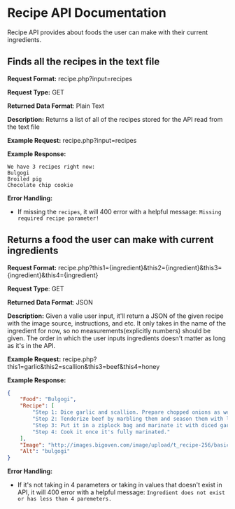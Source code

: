 # Recipe API Documentation
Recipe API provides about foods the user can make with their current ingredients.

## Finds all the recipes in the text file
**Request Format:** recipe.php?input=recipes

**Request Type:** GET

**Returned Data Format**: Plain Text

**Description:** Returns a list of all of the recipes stored for the API read from the text file


**Example Request:** recipe.php?input=recipes

**Example Response:**
```
We have 3 recipes right now:
Bulgogi
Broiled pig
Chocolate chip cookie
```

**Error Handling:**
- If missing the `recipes`, it will 400 error with a helpful message: `Missing required recipe parameter!`

## Returns a food the user can make with current ingredients
**Request Format:** recipe.php?this1={ingredient}&this2={ingredient}&this3={ingredient}&this4={ingredient}

**Request Type**: GET

**Returned Data Format**: JSON

**Description:** Given a valie user input, it'll return a JSON of the given recipe with the image source, instructions, and etc.
It only takes in the name of the ingredient for now, so no measurements(explicitly numbers) should be given. The order in which the user inputs
ingredients doesn't matter as long as it's in the API.

**Example Request:** recipe.php?this1=garlic&this2=scallion&this3=beef&this4=honey

**Example Response:**

```json
{
    "Food": "Bulgogi",
    "Recipe": [
        "Step 1: Dice garlic and scallion. Prepare chopped onions as well if available.",
        "Step 2: Tenderize beef by marbling them and season them with little bit of pepper and salt.",
        "Step 3: Put it in a ziplock bag and marinate it with diced garlic, scallion, bit of honey, and soy sauce.",
        "Step 4: Cook it once it's fully marinated."
    ],
    "Image": "http://images.bigoven.com/image/upload/t_recipe-256/basic-bulgogi-4b3319.jpg",
    "Alt": "bulgogi"
}
```

**Error Handling:**
- If it's not taking in 4 parameters or taking in values that doesn't exist in API, it will 400 error with a helpful message: `Ingredient does not exist or has less than 4 paremeters.`
